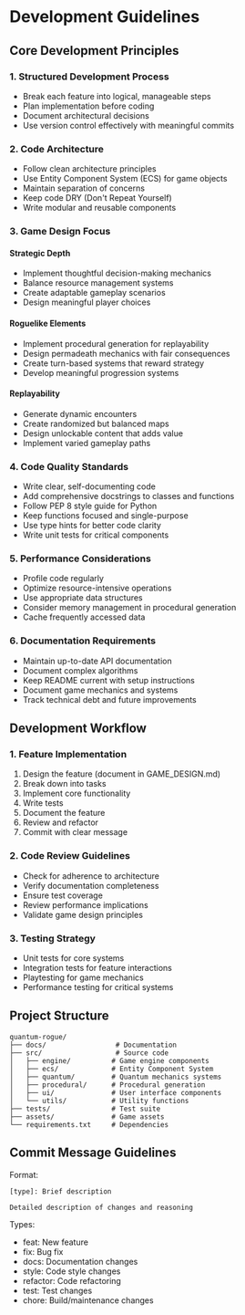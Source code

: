 # Development Guidelines

## Core Development Principles

### 1. Structured Development Process
- Break each feature into logical, manageable steps
- Plan implementation before coding
- Document architectural decisions
- Use version control effectively with meaningful commits

### 2. Code Architecture
- Follow clean architecture principles
- Use Entity Component System (ECS) for game objects
- Maintain separation of concerns
- Keep code DRY (Don't Repeat Yourself)
- Write modular and reusable components

### 3. Game Design Focus
#### Strategic Depth
- Implement thoughtful decision-making mechanics
- Balance resource management systems
- Create adaptable gameplay scenarios
- Design meaningful player choices

#### Roguelike Elements
- Implement procedural generation for replayability
- Design permadeath mechanics with fair consequences
- Create turn-based systems that reward strategy
- Develop meaningful progression systems

#### Replayability
- Generate dynamic encounters
- Create randomized but balanced maps
- Design unlockable content that adds value
- Implement varied gameplay paths

### 4. Code Quality Standards
- Write clear, self-documenting code
- Add comprehensive docstrings to classes and functions
- Follow PEP 8 style guide for Python
- Keep functions focused and single-purpose
- Use type hints for better code clarity
- Write unit tests for critical components

### 5. Performance Considerations
- Profile code regularly
- Optimize resource-intensive operations
- Use appropriate data structures
- Consider memory management in procedural generation
- Cache frequently accessed data

### 6. Documentation Requirements
- Maintain up-to-date API documentation
- Document complex algorithms
- Keep README current with setup instructions
- Document game mechanics and systems
- Track technical debt and future improvements

## Development Workflow

### 1. Feature Implementation
1. Design the feature (document in GAME_DESIGN.md)
2. Break down into tasks
3. Implement core functionality
4. Write tests
5. Document the feature
6. Review and refactor
7. Commit with clear message

### 2. Code Review Guidelines
- Check for adherence to architecture
- Verify documentation completeness
- Ensure test coverage
- Review performance implications
- Validate game design principles

### 3. Testing Strategy
- Unit tests for core systems
- Integration tests for feature interactions
- Playtesting for game mechanics
- Performance testing for critical systems

## Project Structure
```
quantum-rogue/
├── docs/                 # Documentation
├── src/                  # Source code
│   ├── engine/          # Game engine components
│   ├── ecs/             # Entity Component System
│   ├── quantum/         # Quantum mechanics systems
│   ├── procedural/      # Procedural generation
│   ├── ui/              # User interface components
│   └── utils/           # Utility functions
├── tests/               # Test suite
├── assets/              # Game assets
└── requirements.txt     # Dependencies
```

## Commit Message Guidelines
Format:
```
[type]: Brief description

Detailed description of changes and reasoning
```

Types:
- feat: New feature
- fix: Bug fix
- docs: Documentation changes
- style: Code style changes
- refactor: Code refactoring
- test: Test changes
- chore: Build/maintenance changes